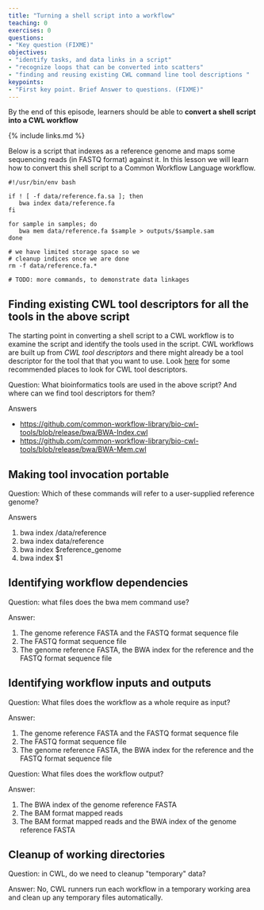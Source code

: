 ```yaml
---
title: "Turning a shell script into a workflow"
teaching: 0
exercises: 0
questions:
- "Key question (FIXME)"
objectives:
- "identify tasks, and data links in a script"
- "recognize loops that can be converted into scatters"
- "finding and reusing existing CWL command line tool descriptions "
keypoints:
- "First key point. Brief Answer to questions. (FIXME)"
---
```

By the end of this episode,
learners should be able to
__convert a shell script into a CWL workflow__

{% include links.md %}

Below is a script that indexes as a reference genome and maps some sequencing reads (in FASTQ format)
against it. In this lesson we will learn how to convert this shell script to a Common Workflow Language workflow.

```bash=
#!/usr/bin/env bash

if ! [ -f data/reference.fa.sa ]; then
   bwa index data/reference.fa
fi

for sample in samples; do
   bwa mem data/reference.fa $sample > outputs/$sample.sam
done

# we have limited storage space so we
# cleanup indices once we are done
rm -f data/reference.fa.*

# TODO: more commands, to demonstrate data linkages

```

## Finding existing CWL tool descriptors for all the tools in the above script

The starting point in converting a shell script to a CWL workflow is to examine the script and identify the tools used in the
script. CWL workflows are built up from *CWL tool descriptors* and there might already be a tool descriptor for the tool that
that you want to use. Look [here](https://www.commonwl.org/#Repositories_of_CWL_Tools_and_Workflows) for some recommended places
to look for CWL tool descriptors.

Question: What bioinformatics tools are used in the above script? And where can we find tool descriptors for them?

Answers
* https://github.com/common-workflow-library/bio-cwl-tools/blob/release/bwa/BWA-Index.cwl
* https://github.com/common-workflow-library/bio-cwl-tools/blob/release/bwa/BWA-Mem.cwl


## Making tool invocation portable


Question: Which of these commands will refer to a user-supplied reference genome?

Answers
1. bwa index /data/reference
2. bwa index data/reference
3. bwa index $reference_genome 
4. bwa index $1

## Identifying workflow dependencies

Question: what files does the bwa mem command use?

Answer:
1. The genome reference FASTA and the FASTQ format sequence file
2. The FASTQ format sequence file
3. The genome reference FASTA, the BWA index for the reference and the FASTQ format sequence file

## Identifying workflow inputs and outputs

Question: What files does the workflow as a whole require as input? 

Answer:
1. The genome reference FASTA and the FASTQ format sequence file
2. The FASTQ format sequence file
3. The genome reference FASTA, the BWA index for the reference and the FASTQ format sequence file

Question: What files does the workflow output?

Answer:
1. The BWA index of the genome reference FASTA
2. The BAM format mapped reads
3. The BAM format mapped reads and the BWA index of the genome reference FASTA

## Cleanup of working directories

Question: in CWL, do we need to cleanup "temporary" data?

Answer: No, CWL runners run each workflow in a temporary working area and clean up any temporary files automatically.
